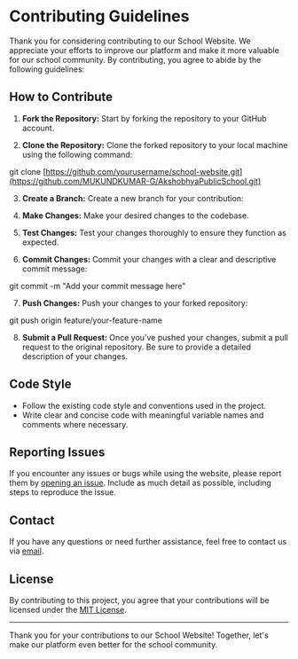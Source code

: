# Contributing Guidelines

Thank you for considering contributing to our School Website. We appreciate your efforts to improve our platform and make it more valuable for our school community. By contributing, you agree to abide by the following guidelines:

## How to Contribute

1. **Fork the Repository:** Start by forking the repository to your GitHub account.

2. **Clone the Repository:** Clone the forked repository to your local machine using the following command:

git clone [https://github.com/yourusername/school-website.git](https://github.com/MUKUNDKUMAR-G/AkshobhyaPublicSchool.git)

3. **Create a Branch:** Create a new branch for your contribution:

4. **Make Changes:** Make your desired changes to the codebase.

5. **Test Changes:** Test your changes thoroughly to ensure they function as expected.

6. **Commit Changes:** Commit your changes with a clear and descriptive commit message:

git commit -m "Add your commit message here"

7. **Push Changes:** Push your changes to your forked repository:

git push origin feature/your-feature-name


8. **Submit a Pull Request:** Once you've pushed your changes, submit a pull request to the original repository. Be sure to provide a detailed description of your changes.

## Code Style

- Follow the existing code style and conventions used in the project.
- Write clear and concise code with meaningful variable names and comments where necessary.

## Reporting Issues

If you encounter any issues or bugs while using the website, please report them by [opening an issue](https://github.com/yourusername/school-website/issues). Include as much detail as possible, including steps to reproduce the issue.

## Contact

If you have any questions or need further assistance, feel free to contact us via [email](mailto:school@example.com).

## License

By contributing to this project, you agree that your contributions will be licensed under the [MIT License](../LICENSE).

---

Thank you for your contributions to our School Website! Together, let's make our platform even better for the school community.
